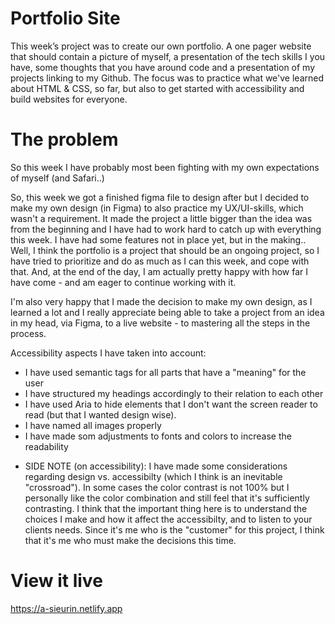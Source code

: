 # Portfolio Site
This week’s project was to create our own portfolio. A one pager website that should contain a picture of myself, 
a presentation of the tech skills I you have, some thoughts that you have around code and a presentation of my projects 
linking to my Github. The focus was to practice what we've learned about HTML & CSS, so far, but also to get started with 
accessibility and build websites for everyone.

# The problem
So this week I have probably most been fighting with my own expectations of myself (and Safari..) 

So, this week we got a finished figma file to design after but I decided to make my own design (in Figma) to also practice my UX/UI-skills, which wasn't a requirement. It made the project a little bigger than the idea was from the beginning and I have had to work hard to catch up with everything this week. I have had some features not in place yet, but in the making.. Well, I think the portfolio is a project that should be an ongoing project, so I have tried to prioritize and do as much as I can this week, and cope with that. And, at the end of the day, I am actually pretty happy with how far I have come - and am eager to continue working with it. 

I'm also very happy that I made the decision to make my own design, as I learned a lot and I really appreciate being able to take a project from an idea in my head, via Figma, to a live website - to mastering all the steps in the process. 

Accessibility aspects I have taken into account:
- I have used semantic tags for all parts that have a "meaning" for the user
- I have structured my headings accordingly to their relation to each other
- I have used Aria to hide elements that I don't want the screen reader to read (but that I wanted design wise).
- I have named all images properly 
- I have made som adjustments to fonts and colors to increase the readability

* SIDE NOTE (on accessibility):
I have made some considerations regarding design vs. accessibilty (which I think is an inevitable "crossroad"). In some cases the color contrast is not 100% but I personally like the color combination and still feel that it's sufficiently contrasting. I think that the important thing here is to understand the choices I make and how it affect the accessibilty, and to listen to your clients needs. Since it's me who is the "customer" for this project, I think that it's me who must make the decisions this time.

# View it live
https://a-sieurin.netlify.app